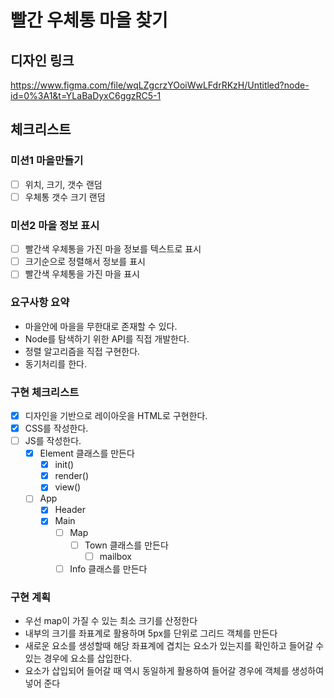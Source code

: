 # 빨간 우체통 마을 찾기

## 디자인 링크

https://www.figma.com/file/wqLZgcrzYOoiWwLFdrRKzH/Untitled?node-id=0%3A1&t=YLaBaDyxC6ggzRC5-1

## 체크리스트

### 미션1 마을만들기

- [ ] 위치, 크기, 갯수 랜덤
- [ ] 우체통 갯수 크기 랜덤

### 미션2 마을 정보 표시

- [ ] 빨간색 우체통을 가진 마을 정보를 텍스트로 표시
- [ ] 크기순으로 정렬해서 정보를 표시
- [ ] 빨간색 우체통을 가진 마을 표시

### 요구사항 요약

- 마을안에 마을을 무한대로 존재할 수 있다.
- Node를 탐색하기 위한 API를 직접 개발한다.
- 정렬 알고리즘을 직접 구현한다.
- 동기처리를 한다.

### 구현 체크리스트

- [x] 디자인을 기반으로 레이아웃을 HTML로 구현한다.
- [x] CSS를 작성한다.
- [ ] JS를 작성한다.
  - [x] Element 클래스를 만든다
    - [x] init()
    - [x] render()
    - [x] view()
  - [ ] App
    - [x] Header
    - [x] Main
      - [ ] Map
        - [ ] Town 클래스를 만든다
          - [ ] mailbox
      - [ ] Info 클래스를 만든다

### 구현 계획

- 우선 map이 가질 수 있는 최소 크기를 산정한다
- 내부의 크기를 좌표계로 활용하며 5px를 단위로 그리드 객체를 만든다
- 새로운 요소를 생성할때 해당 좌표계에 겹치는 요소가 있는지를 확인하고 들어갈 수 있는 경우에 요소를 삽입한다.
- 요소가 삽입되어 들어갈 때 역시 동일하게 활용하여 들어갈 경우에 객체를 생성하여 넣어 준다
